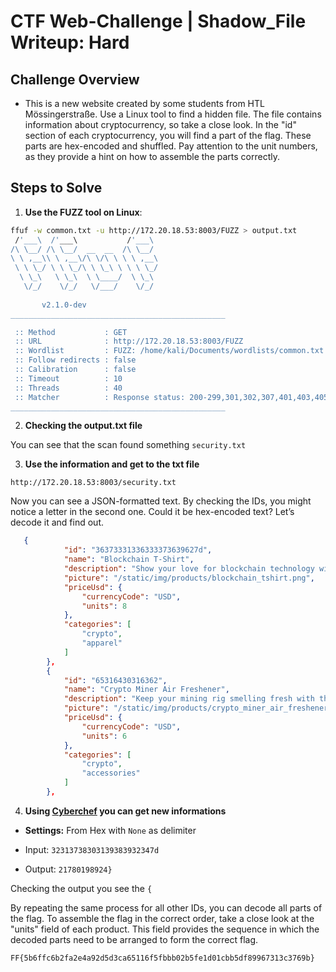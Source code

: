 # CTF Web-Challenge | Shadow_File Writeup: Hard

## Challenge Overview

  - This is a new website created by some students from HTL Mössingerstraße. Use a Linux tool to find a hidden file. The file contains information about cryptocurrency, so take a close look. In the "id" section of each cryptocurrency, you will find a part of the flag. These parts are hex-encoded and shuffled. Pay attention to the unit numbers, as they provide a hint on how to assemble the parts correctly.

## Steps to Solve

1. **Use the FUZZ tool on Linux**:

```sh
ffuf -w common.txt -u http://172.20.18.53:8003/FUZZ > output.txt
 /'___\  /'___\           /'___\                           
/\ \__/ /\ \__/  __  __  /\ \__/    
\ \ ,__\\ \ ,__\/\ \/\ \ \ \ ,__\   
 \ \ \_/ \ \ \_/\ \ \_\ \ \ \ \_/ 
  \ \_\   \ \_\  \ \____/  \ \_\   
   \/_/    \/_/   \/___/    \/_/      
                                                           
       v2.1.0-dev
________________________________________________

 :: Method           : GET
 :: URL              : http://172.20.18.53:8003/FUZZ
 :: Wordlist         : FUZZ: /home/kali/Documents/wordlists/common.txt
 :: Follow redirects : false
 :: Calibration      : false
 :: Timeout          : 10
 :: Threads          : 40
 :: Matcher          : Response status: 200-299,301,302,307,401,403,405,500
________________________________________________
```

2. **Checking the output.txt file**

You can see that the scan found something `security.txt`

3. **Use the information and get to the txt file**

`http://172.20.18.53:8003/security.txt`

Now you can see a JSON-formatted text. By checking the IDs, you might notice a letter in the second one. Could it be hex-encoded text? Let’s decode it and find out.
```json
   {
            "id": "36373331336333373639627d",
            "name": "Blockchain T-Shirt",
            "description": "Show your love for blockchain technology with this stylish t-shirt.",
            "picture": "/static/img/products/blockchain_tshirt.png",
            "priceUsd": {
                "currencyCode": "USD",
                "units": 8
            },
            "categories": [
                "crypto",
                "apparel"
            ]
        },
        {
            "id": "65316430316362",
            "name": "Crypto Miner Air Freshener",
            "description": "Keep your mining rig smelling fresh with this air freshener.",
            "picture": "/static/img/products/crypto_miner_air_freshener.png",
            "priceUsd": {
                "currencyCode": "USD",
                "units": 6
            },
            "categories": [
                "crypto",
                "accessories"
            ]
        },
```
4. **Using [Cyberchef](https://cyberchef.io/) you can get new informations**
- **Settings:** From Hex with `None` as delimiter


- Input: `32313738303139383932347d`

- Output: `21780198924}`

Checking the output you see the `{`

By repeating the same process for all other IDs, you can decode all parts of the flag. To assemble the flag in the correct order, take a close look at the "units" field of each product. This field provides the sequence in which the decoded parts need to be arranged to form the correct flag.

`FF{5b6ffc6b2fa2e4a92d5d3ca65116f5fbbb02b5fe1d01cbb5df89967313c3769b}`
